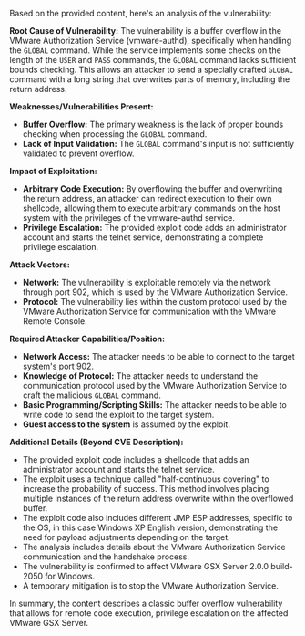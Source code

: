Based on the provided content, here's an analysis of the vulnerability:

**Root Cause of Vulnerability:**
The vulnerability is a buffer overflow in the VMware Authorization Service (vmware-authd), specifically when handling the `GLOBAL` command. While the service implements some checks on the length of the `USER` and `PASS` commands, the `GLOBAL` command lacks sufficient bounds checking. This allows an attacker to send a specially crafted `GLOBAL` command with a long string that overwrites parts of memory, including the return address.

**Weaknesses/Vulnerabilities Present:**
- **Buffer Overflow:** The primary weakness is the lack of proper bounds checking when processing the `GLOBAL` command.
- **Lack of Input Validation:** The `GLOBAL` command's input is not sufficiently validated to prevent overflow.

**Impact of Exploitation:**
- **Arbitrary Code Execution:** By overflowing the buffer and overwriting the return address, an attacker can redirect execution to their own shellcode, allowing them to execute arbitrary commands on the host system with the privileges of the vmware-authd service.
- **Privilege Escalation:** The provided exploit code adds an administrator account and starts the telnet service, demonstrating a complete privilege escalation.

**Attack Vectors:**
- **Network:** The vulnerability is exploitable remotely via the network through port 902, which is used by the VMware Authorization Service.
- **Protocol:** The vulnerability lies within the custom protocol used by the VMware Authorization Service for communication with the VMware Remote Console.

**Required Attacker Capabilities/Position:**
- **Network Access:** The attacker needs to be able to connect to the target system's port 902.
- **Knowledge of Protocol:** The attacker needs to understand the communication protocol used by the VMware Authorization Service to craft the malicious `GLOBAL` command.
- **Basic Programming/Scripting Skills:** The attacker needs to be able to write code to send the exploit to the target system.
- **Guest access to the system** is assumed by the exploit.

**Additional Details (Beyond CVE Description):**
- The provided exploit code includes a shellcode that adds an administrator account and starts the telnet service.
- The exploit uses a technique called "half-continuous covering" to increase the probability of success. This method involves placing multiple instances of the return address overwrite within the overflowed buffer.
- The exploit code also includes different JMP ESP addresses, specific to the OS, in this case Windows XP English version, demonstrating the need for payload adjustments depending on the target.
- The analysis includes details about the VMware Authorization Service communication and the handshake process.
- The vulnerability is confirmed to affect VMware GSX Server 2.0.0 build-2050 for Windows.
- A temporary mitigation is to stop the VMware Authorization Service.

In summary, the content describes a classic buffer overflow vulnerability that allows for remote code execution, privilege escalation on the affected VMware GSX Server.